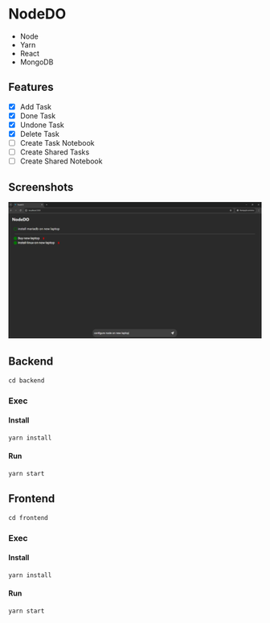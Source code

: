 # NodeDO
* Node
* Yarn
* React
* MongoDB

## Features
- [x] Add Task
- [x] Done Task
- [x] Undone Task
- [x] Delete Task
- [ ] Create Task Notebook
- [ ] Create Shared Tasks
- [ ] Create Shared Notebook

## Screenshots
![NodeDO](./screenshots/01.png)

## Backend
```
cd backend
```
### Exec
#### Install
```
yarn install
```
#### Run
```
yarn start
```

## Frontend
```
cd frontend
```
### Exec
#### Install
```
yarn install
```
#### Run
```
yarn start
```

